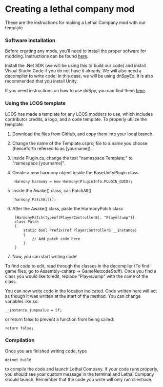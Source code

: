 # Creating a lethal company mod
These are the instructions for making a Lethal Company mod with our template. 

### Software installation 
Before creating any mods, you'll need to install the proper sofware for modding. Instructions 
can be found [here](https://lethal.wiki/dev/initial-setup). 

Install the .Net SDK (we will be using this to build our code) and install 
Visual Studio Code if you do not have it already. We will also need a decompiler 
to write code; in this case, we will be using dnSpyEx. It is also recommended that 
you install Unity. 

If you need instructions on how to use dnSpy, you can find them [here](https://lethal.wiki/dev/fundamentals/reading-game-code).

### Using the LCOS template
LCOS has made a template for any LCOS modders to use, which includes contributor credits, 
a logo, and a code template. To properly utilize the template:
1. Download the files from Github, and copy them into your local branch.
2. Change the name of the Template.csproj file to a name you choose (henceforth referred to as [yourname]). 
3. Inside Plugin.cs, change the text "namespace Template;" to "namespace [yourname]".
4. Create a new harmony object inside the BaseUnityPlugin class
        
        Harmony harmony = new Harmony(PluginInfo.PLUGIN_GUID);
5. Inside the Awake() class, call PatchAll()
        
        harmony.PatchAll();
6. After the Awake() class, paste the HarmonyPatch class
        
        [HarmonyPatch(typeof(PlayerControllerB), "PlayerJump")]
        class Patch
        {
            static bool Prefix(ref PlayerControllerB __instance)
            {
                // Add patch code here
            }
        }

7. Now, you can start writing code!

To find code to edit, read through the classes in the decompiler (To find game
files, go to Assembly-csharp -> GameNetcodeStuff). Once you find a class you would like 
to edit, replace "PlayerJump" with the name of the class. 

You can now write code in the location indicated. Code written here will act as though 
it was written at the start of the method. You can change variables like so:

    __instance.jumpvalue = 5f;
or return false to prevent a function from being called:

    return false;

### Compilation
Once you are finished writing code, type 

    dotnet build

to compile the code and launch Lethal Company. If your code runs properly, you should see your custom 
message in the terminal and Lethal Company should launch. Remember that the code you write will only 
run clientside.  
